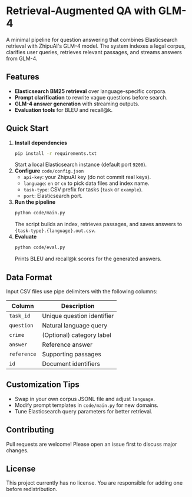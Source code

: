# Retrieval-Augmented QA with GLM-4

A minimal pipeline for question answering that combines Elasticsearch retrieval with ZhipuAI's GLM-4 model. The system indexes a legal corpus, clarifies user queries, retrieves relevant passages, and streams answers from GLM-4.

## Features
- **Elasticsearch BM25 retrieval** over language-specific corpora.
- **Prompt clarification** to rewrite vague questions before search.
- **GLM-4 answer generation** with streaming outputs.
- **Evaluation tools** for BLEU and recall@k.

## Quick Start
1. **Install dependencies**
   ```bash
   pip install -r requirements.txt
   ```
   Start a local Elasticsearch instance (default port `9200`).
2. **Configure** `code/config.json`
   - `api-key`: your ZhipuAI key (do not commit real keys).
   - `language`: `en` or `cn` to pick data files and index name.
   - `task-type`: CSV prefix for tasks (`task` or `example`).
   - `port`: Elasticsearch port.
3. **Run the pipeline**
   ```bash
   python code/main.py
   ```
   The script builds an index, retrieves passages, and saves answers to `{task-type}.{language}.out.csv`.
4. **Evaluate**
   ```bash
   python code/eval.py
   ```
   Prints BLEU and recall@k scores for the generated answers.

## Data Format
Input CSV files use pipe delimiters with the following columns:

| Column | Description |
|---|---|
| `task_id` | Unique question identifier |
| `question` | Natural language query |
| `crime` | (Optional) category label |
| `answer` | Reference answer |
| `reference` | Supporting passages |
| `id` | Document identifiers |

## Customization Tips
- Swap in your own corpus JSONL file and adjust `language`.
- Modify prompt templates in `code/main.py` for new domains.
- Tune Elasticsearch query parameters for better retrieval.

## Contributing
Pull requests are welcome! Please open an issue first to discuss major changes.

## License
This project currently has no license. You are responsible for adding one before redistribution.

